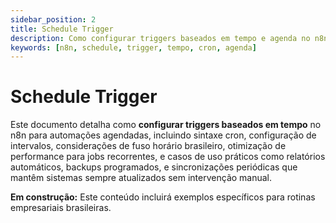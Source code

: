 ```yaml
---
sidebar_position: 2
title: Schedule Trigger
description: Como configurar triggers baseados em tempo e agenda no n8n
keywords: [n8n, schedule, trigger, tempo, cron, agenda]
---
```


# <IonicIcon name="time-outline" size={32} color="#ea4b71" /> Schedule Trigger

Este documento detalha como **configurar triggers baseados em tempo** no n8n para automações agendadas, incluindo sintaxe cron, configuração de intervalos, considerações de fuso horário brasileiro, otimização de performance para jobs recorrentes, e casos de uso práticos como relatórios automáticos, backups programados, e sincronizações periódicas que mantêm sistemas sempre atualizados sem intervenção manual.

**<IonicIcon name="construct-outline" size={16} color="#f59e0b" /> Em construção:** Este conteúdo incluirá exemplos específicos para rotinas empresariais brasileiras.
